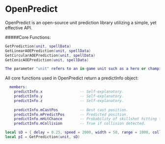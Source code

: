 # OpenPredict
OpenPredict is an open-source unit prediction library utilizing a simple, yet effective API.

#####Core Functions:
  ```lua
  GetPrediction(unit, spellData)
  GetLinearAOEPrediction(unit, spellData)
  GetCircularAOEPrediction(unit, spellData)
  GetConicAOEPrediction(unit, spellData)
  
  The parameter "unit" refers to an in-game unit such as a hero or champion and NOT an object (i.e. with stats).
  ```

All core functions used in OpenPredict return a predictInfo object:

```lua
  members:
    predictInfo.x                 -- Self-explanatory.
    predictInfo.y                 -- Self-explanatory.
    predictInfo.z                 -- Self-explanatory.
    
    predictInfo.mCastPos          -- Best cast position.
    predictInfo.mPredictPos       -- Predicted position.
    predictInfo.mHitChance        -- Probability of skillshot hitting target (0.0f - 1.0f)
    predictInfo.mCollision        -- True if collision detected.
```

```lua
local sD = { delay = 0.25, speed = 2000, width = 50, range = 1000, collision = true, source = myHero }
local pI = GetPrediction(unit, sD)
```
